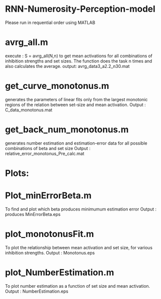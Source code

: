 # RNN-Numerosity-Perception-model

Please run in requential order using MATLAB

# avrg_all.m
execute : S = avrg_all(N,n) to get mean activations for all combinations of inhibition strengths and
set sizes. The function does the task n times and also calculates the average.
output: avrg_data3_a2.2_n30.mat


# get_curve_monotonus.m 
generates the parameters of linear fits only from the largest monotonic regions of the
relation between set-size and mean activation.
Output : C_data_monotonus.mat


# get_back_num_monotonus.m
generates number estimation and estimation-error data for all possible combinations of beta and
set size
Output : relative_error_monotonus_Pre_calc.mat

# Plots:

# Plot_minErrorBeta.m
To find and plot which beta produces minimumum estimation error 
Output : produces MinErrorBeta.eps

# plot_monotonusFit.m
To plot the relationship between mean activation and set size, for various inhibition strengths.
Output : Monotonus.eps

# plot_NumberEstimation.m
To plot number estimation as a function of set size and mean activation.
Output : NumberEstimation.eps
